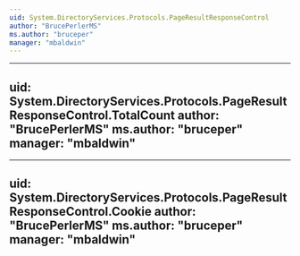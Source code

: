 ```yaml
---
uid: System.DirectoryServices.Protocols.PageResultResponseControl
author: "BrucePerlerMS"
ms.author: "bruceper"
manager: "mbaldwin"
---
```


---
uid: System.DirectoryServices.Protocols.PageResultResponseControl.TotalCount
author: "BrucePerlerMS"
ms.author: "bruceper"
manager: "mbaldwin"
---

---
uid: System.DirectoryServices.Protocols.PageResultResponseControl.Cookie
author: "BrucePerlerMS"
ms.author: "bruceper"
manager: "mbaldwin"
---

